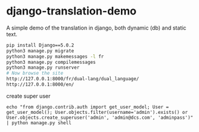 # django-translation-demo
A simple demo of the translation in django, both dynamic (db) and static text.


```bash
pip install Django==5.0.2
python3 manage.py migrate
python3 manage.py makemessages -l fr
python3 manage.py compilemessages
python3 manage.py runserver
# Now browse the site
http://127.0.0.1:8000/fr/dual-lang/dual_language/
http://127.0.0.1:8000/en/
```

create super user
```commandline
echo "from django.contrib.auth import get_user_model; User = get_user_model(); User.objects.filter(username='admin').exists() or User.objects.create_superuser('admin', 'admin@dcs.com', 'adminpass')" | python manage.py shell
```